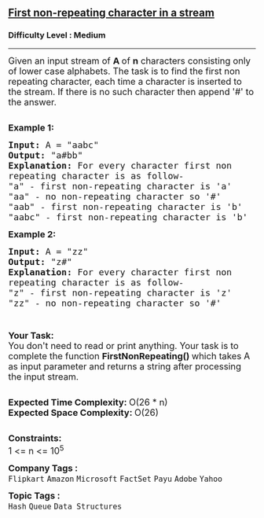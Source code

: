 <h2><a href="https://practice.geeksforgeeks.org/problems/first-non-repeating-character-in-a-stream1216/1?page=1&category[]=Hash&category[]=Linked%20List&curated[]=1&sortBy=submissions">First non-repeating character in a stream</a></h2><h3>Difficulty Level : Medium</h3><hr><div class="problems_problem_content__Xm_eO"><p><span style="font-size:18px">Given an input stream of <strong>A </strong>of <strong>n</strong>&nbsp;characters consisting only of lower case alphabets. The task is to find the first non repeating character, each time a character is inserted to the stream. If there is no such character then append '#' to the answer.</span><br>
&nbsp;</p>

<p><span style="font-size:18px"><strong>Example 1:</strong></span></p>

<pre><span style="font-size:18px"><strong>Input: </strong>A = "aabc"
<strong>Output: </strong>"a#bb"
<strong>Explanation: </strong>For every character first non
repeating character is as follow-
"a" - first non-repeating character is 'a'
"aa" - no non-repeating character so '#'
"aab" - first non-repeating character is 'b'
"aabc" - first non-repeating character is 'b'</span>
</pre>

<p><span style="font-size:18px"><strong>Example 2:</strong></span></p>

<pre><span style="font-size:18px"><strong>Input: </strong>A = "zz"
<strong>Output: </strong>"z#"
<strong>Explanation: </strong>For every character first non
repeating character is as follow-
"z" - first non-repeating character is 'z'
"zz" - no non-repeating character so '#'</span>
</pre>

<p>&nbsp;</p>

<p><span style="font-size:18px"><strong>Your Task:</strong><br>
You don't need to read or print anything. Your task is to complete the function&nbsp;<strong>FirstNonRepeating()&nbsp;</strong>which takes A as input parameter and returns a string after processing the input stream.</span><br>
&nbsp;</p>

<p><span style="font-size:18px"><strong>Expected Time Complexity:&nbsp;</strong>O(26 * n)<br>
<strong>Expected Space Complexity:&nbsp;</strong>O(26)</span><br>
&nbsp;</p>

<p><span style="font-size:18px"><strong>Constraints:</strong><br>
1 &lt;= n &lt;= 10<sup>5</sup></span></p>
</div><p><span style=font-size:18px><strong>Company Tags : </strong><br><code>Flipkart</code>&nbsp;<code>Amazon</code>&nbsp;<code>Microsoft</code>&nbsp;<code>FactSet</code>&nbsp;<code>Payu</code>&nbsp;<code>Adobe</code>&nbsp;<code>Yahoo</code>&nbsp;<br><p><span style=font-size:18px><strong>Topic Tags : </strong><br><code>Hash</code>&nbsp;<code>Queue</code>&nbsp;<code>Data Structures</code>&nbsp;